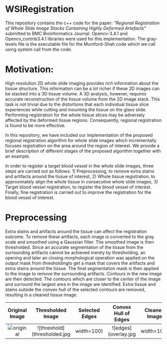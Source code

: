 # WSIRegistration

This repository contains the c++ code for the paper:
*"Regional Registration of Whole Slide Image Stacks Containing Highly Deformed Artefacts"* 
submitted to BMC Bioinformatics Journal. Opencv-3.4.1 and Opencv_contrib3.4.1 libraries were used for this implementation. 
The gray-levels file is the executable file for the Mumford-Shah code which we call using system call from the code.

# Motivation:
High resolution 2D whole slide imaging provides rich information about the tissue structure. This information can be a lot richer if these 2D images can be stacked into a 3D tissue volume. A 3D analysis, however, requires accurate reconstruction of the tissue volume from the 2D image stack. This task is not trivial due to the distortions that each individual tissue slice experiences while cutting and mounting the tissue on the glass slide. Performing registration for the whole tissue slices may be adversely affected by the deformed tissue regions. Consequently, regional registration is found to be more effective. 

In this repository, we have included our implementation of the proposed regional registration algorithm for whole slide images which incrementally focuses registration on the area around the region of interest. We provide a brief description of different stages of the proposed algorithm together with an example.

In order to register a target blood vessel in the whole slide images, three steps are carried out as follows: 1) Preprocessing, to remove extra stains and artifacts around the tissue of interest, 2) Whole tissue registration, to approximately align the whole tissue in consecutive whole slide images, 3) Target blood vessel registration, to register the blood vessel of interest. Finally, fine registration is carried out to improve the registration for the blood vessel of interest.

# Preprocessing
Extra stains and artifacts around the tissue can affect the registration outcome. To remove these artifacts, each image is converted to the gray scale and smoothed using a Gaussian filter. The smoothed image is then thresholded. Since an accurate segmentation of the tissue from the surrounding artifacts cannot be achieved merely by thresholding, an opening and later an closing morphological operation was applied on the output mask from thresholdingto get a mask that covers the artifacts and extra stains around the tissue. The final segmentation mask is then applied to the image to remove the surrounding artifacts. Contours in the new image are then detected. The contours which are closer to the center of the image and surround the largest area in the image are identified. Extra tissue and stains outside the convex hull of the selected contours are removed, resulting in a cleaned tissue image. 

Original Image             |  Thresholded Image        | Selected Edges            | Convex Hull of Edges      | Cleaned Image
:-------------------------:|:-------------------------:|:-------------------------:|:-------------------------:|:-------------------------:
![original](original.jpg&s=200)  |  ![threshold](thresholded.jpg | width=100)|  ![edges](overlay.jpg | width=100)|  ![convex-hull](overlay_hull.jpg | width=100)|  ![clean](clean.jpg | width=100)


